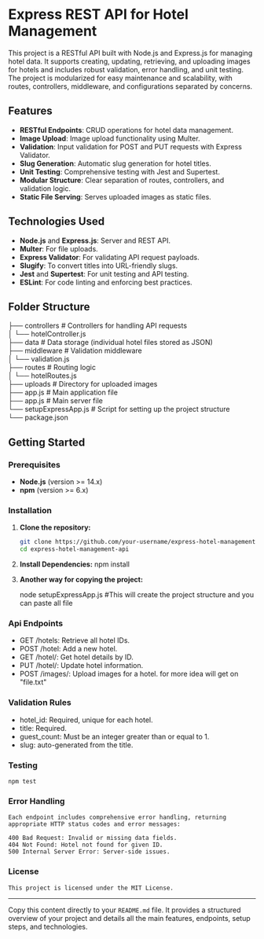 # Express REST API for Hotel Management

This project is a RESTful API built with Node.js and Express.js for managing hotel data. It supports creating, updating, retrieving, and uploading images for hotels and includes robust validation, error handling, and unit testing. The project is modularized for easy maintenance and scalability, with routes, controllers, middleware, and configurations separated by concerns.

## Features

- **RESTful Endpoints**: CRUD operations for hotel data management.
- **Image Upload**: Image upload functionality using Multer.
- **Validation**: Input validation for POST and PUT requests with Express Validator.
- **Slug Generation**: Automatic slug generation for hotel titles.
- **Unit Testing**: Comprehensive testing with Jest and Supertest.
- **Modular Structure**: Clear separation of routes, controllers, and validation logic.
- **Static File Serving**: Serves uploaded images as static files.

## Technologies Used

- **Node.js** and **Express.js**: Server and REST API.
- **Multer**: For file uploads.
- **Express Validator**: For validating API request payloads.
- **Slugify**: To convert titles into URL-friendly slugs.
- **Jest** and **Supertest**: For unit testing and API testing.
- **ESLint**: For code linting and enforcing best practices.

## Folder Structure

├── controllers          # Controllers for handling API requests <br>
│   └── hotelController.js <br>
├── data                 # Data storage (individual hotel files stored as JSON) <br>
├── middleware           # Validation middleware <br>
│   └── validation.js <br>
├── routes               # Routing logic <br>
│   └── hotelRoutes.js <br>
├── uploads              # Directory for uploaded images <br>
├── app.js               # Main application file <br>
├── app.js               # Main server file <br>
└── setupExpressApp.js   # Script for setting up the project structure <br>
└── package.json <br>



## Getting Started

### Prerequisites

- **Node.js** (version >= 14.x)
- **npm** (version >= 6.x)

### Installation

1. **Clone the repository:**
   ```bash
   git clone https://github.com/your-username/express-hotel-management-api.git
   cd express-hotel-management-api
2. **Install Dependencies:** 
   npm install

3. **Another way for copying the project:**

   node setupExpressApp.js  #This will create the project structure and you can paste all file


### Api Endpoints
  -  GET /hotels: Retrieve all hotel IDs.
  -  POST /hotel: Add a new hotel.
  -  GET /hotel/: Get hotel details by ID.
  -  PUT /hotel/: Update hotel information.
  -  POST /images/: Upload images for a hotel.
  for more idea will get on "file.txt"

### Validation Rules
- hotel_id: Required, unique for each hotel.
- title: Required.
- guest_count: Must be an integer greater than or equal to 1.
- slug: auto-generated from the title.


### Testing 
    npm test

### Error Handling
    Each endpoint includes comprehensive error handling, returning appropriate HTTP status codes and error messages:

    400 Bad Request: Invalid or missing data fields.
    404 Not Found: Hotel not found for given ID.
    500 Internal Server Error: Server-side issues.

### License
    This project is licensed under the MIT License.

--- 

Copy this content directly to your `README.md` file. It provides a structured overview of your project and details all the main features, endpoints, setup steps, and technologies.



